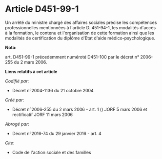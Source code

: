 # Article D451-99-1

Un arrêté du ministre chargé des affaires sociales précise les compétences professionnelles mentionnées à l'article D.
451-94-1, les modalités d'accès à la formation, le contenu et l'organisation de cette formation ainsi que les modalités de
certification du diplôme d'Etat d'aide médico-psychologique.

**Nota:**

art. D451-99-1 précedemment numéroté D451-100 par le décret n° 2006-255 du 2 mars 2006.

**Liens relatifs à cet article**

_Codifié par_:

  - Décret n°2004-1136 du 21 octobre 2004

_Créé par_:

  - Décret n°2006-255 du 2 mars 2006 - art. 1 () JORF 5 mars 2006 et rectificatif JORF 11 mars 2006

_Abrogé par_:

  - Décret n°2016-74 du 29 janvier 2016 - art. 4

_Cite_:

  - Code de l'action sociale et des familles
